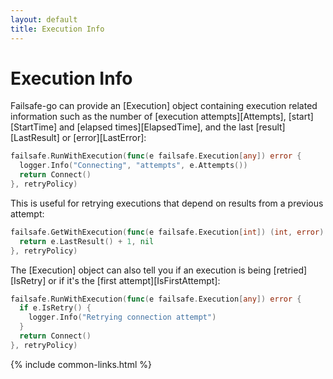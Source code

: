 ```yaml
---
layout: default
title: Execution Info
---
```


# Execution Info

Failsafe-go can provide an [Execution] object containing execution related information such as the number of [execution attempts][Attempts], [start][StartTime] and [elapsed times][ElapsedTime], and the last [result][LastResult] or [error][LastError]:

```go
failsafe.RunWithExecution(func(e failsafe.Execution[any]) error {
  logger.Info("Connecting", "attempts", e.Attempts())
  return Connect()
}, retryPolicy)
```

This is useful for retrying executions that depend on results from a previous attempt:

```go
failsafe.GetWithExecution(func(e failsafe.Execution[int]) (int, error) {
  return e.LastResult() + 1, nil
}, retryPolicy)
```

The [Execution] object can also tell you if an execution is being [retried][IsRetry] or if it's the [first attempt][IsFirstAttempt]:

```go
failsafe.RunWithExecution(func(e failsafe.Execution[any]) error {
  if e.IsRetry() {
    logger.Info("Retrying connection attempt")
  }
  return Connect()
}, retryPolicy)
```

{% include common-links.html %}